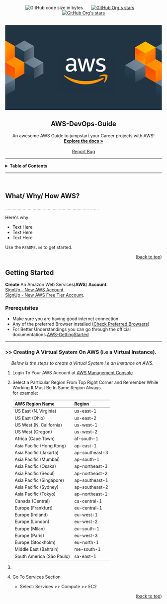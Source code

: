 <div id="top"></div>

<p align="center">
  <img alt="GitHub code size in bytes" src="https://img.shields.io/github/languages/code-size/sumit21adm/AWS-DevOps___Sumitadm21?color=green" height="30" width = "auto">
  &nbsp;&nbsp;&nbsp;&nbsp;&nbsp;
  <a href="https://linkedin.com/in/sumitadm21"><img alt="GitHub Org's stars" src="https://img.shields.io/badge/in-LinkedIn-blue" height="30" width = "auto"></a>
  &nbsp;&nbsp;&nbsp;&nbsp;&nbsp;
  <a href="https://github.com/Sumit21adm"><img alt="GitHub Org's stars" src="https://img.shields.io/badge/GitHub-follow-yellow" height="30" width = "auto"></a>
</p>

<!-- PROJECT LOGO -->
<br />
<div align="center">
  <a href="https://github.com/Sumit21adm/AWS-DevOps___Sumitadm21">
    <img src="assets/awslogo-image.jpeg" alt="Logo" width="auto" height="auto">
  </a>

  <h2 align="center"><b>AWS-DevOps-Guide</b></h2>

  <p align="center">
    An awesome AWS Guide to jumpstart your Career projects with AWS!
    <br />
    <a href="https://github.com/Sumit21adm/AWS-DevOps___Sumitadm21"> <strong>Explore the docs »</strong></a>
    <br />
    <br />
    <a href="https://github.com/Sumit21adm/AWS-DevOps___Sumitadm21/issues">Report Bug</a>
  </p>
  </div>

<!-- TABLE OF CONTENTS -->
<hr>
<details>
<summary><b>Table of Contents</b></summary>
<ol>
    <li>
    <a href="#about-the-project">About The Project</a>
    <ul>
        <li type="square"><a href="#built-with">Built With</a></li>
    </ul>
    </li>
    <li>
    <a href="#getting-started">Getting Started</a>
    <ul>
        <li type="square"><a href="#prerequisites">Prerequisites</a></li>
        <li type="square"><a href="#installation">Installation</a></li>
    </ul>
    </li>
    <li><a href="#usage">Usage</a></li>
</ol>
</details>
<hr>
<br>

<!-- ABOUT THE PROJECT -->

## What/ Why/ How <b>AWS</b>?

............. ....... ........ ...... .... .......... ....... ..... ..... .

Here's why:

- Text Here
- Text Here
- Text Here

Use the `README.md` to get started.

<p align="right">(<a href="#top">back to top</a>)</p>

<!-- GETTING STARTED -->

## Getting Started

<b>Create</b> An Amazon Web Services(<b>AWS</b>) <b>Account</b>.
<br>
[SignUp - New AWS Account](https://aws.amazon.com/?nc2=h_lg).
<br>
[SignUp - New AWS Free Tier Account](https://portal.aws.amazon.com/billing/signup#/start/email).

### Prerequisites

- Make sure you are having good internet connection
- Any of the preferred Browser installed (<a href="https://aws.amazon.com/premiumsupport/knowledge-center/browsers-management-console/">Check Preferred Browsers</a>)
- For Better Understandings you can go through the official documentations.<a href="https://aws.amazon.com/getting-started/">AWS-GettingStarted</a>
<hr>

### >> Creating A Virtual Syatem On AWS (i.e a Virtual Instance).

&nbsp;&nbsp;&nbsp;&nbsp; _Below is the steps to create a Virtual Syatem i.e an Instance on AWS._

1. Login To Your AWS Account at [AWS Management Console](https://us-west-2.console.aws.amazon.com/console/home?region=us-west-2)
2. Select a Particular Region From Top Right Corner and Remember While Working It Must Be In Same Region Always.<br>for example:

   | AWS Region Name           | Region         |
   | ------------------------- | -------------- |
   | US East (N. Virginia)     | us-east-1      |
   | US East (Ohio)            | us-east-2      |
   | US West (N. California)   | us-west-1      |
   | US West (Oregon)          | us-west-2      |
   | Africa (Cape Town)        | af-south-1     |
   | Asia Pacific (Hong Kong)  | ap-east-1      |
   | Asia Pacific (Jakarta)    | ap-southeast-3 |
   | Asia Pacific (Mumbai)     | ap-south-1     |
   | Asia Pacific (Osaka)      | ap-northeast-3 |
   | Asia Pacific (Seoul)      | ap-northeast-2 |
   | Asia Pacific (Singapore)  | ap-southeast-1 |
   | Asia Pacific (Sydney)     | ap-southeast-2 |
   | Asia Pacific (Tokyo)      | ap-northeast-1 |
   | Canada (Central)          | ca-central-1   |
   | Europe (Frankfurt)        | eu-central-1   |
   | Europe (Ireland)          | eu-west-1      |
   | Europe (London)           | eu-west-2      |
   | Europe (Milan)            | eu-south-1     |
   | Europe (Paris)            | eu-west-3      |
   | Europe (Stockholm)        | eu-north-1     |
   | Middle East (Bahrain)     | me-south-1     |
   | South America (São Paulo) | sa-east-1      |

3.
4. Go To Services Section
   - Select: Services >> Compute >> EC2

<p align="right">(<a href="#top">back to top</a>)</p>
